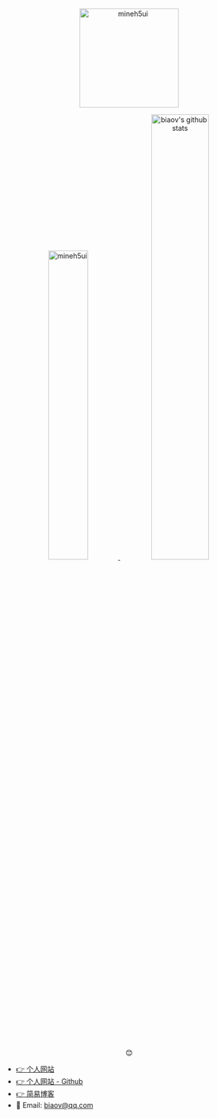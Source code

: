 #

<p align="center">
    <a href="https://biaov.cn/">
        <img src="https://biaov.cn/avatar.png" width="200px" title="mineh5ui" alt="mineh5ui" />
        <!-- <img src="https://github-readme-stats.vercel.app/api?username=biaov" width="505px" title="biaov's github stats" alt="biaov's github stats"> -->
    </a>
</p>
<p align="center">
    <a href="https://biaov.cn/">
     <img src="https://github-readme-stats.vercel.app/api/top-langs/?username=biaov&layout=compact&bg_color=ffffff" width="40%" title="mineh5ui" alt="mineh5ui" />
        <img src="https://github-readme-stats.vercel.app/api?username=biaov" width="48%" title="biaov's github stats" alt="biaov's github stats" />
    </a>
</p>
<p align="center">😊</p>

- [👉 个人网站](https://biaov.cn/)
- [👉 个人网站 - Github](https://biaov.github.io/)
- [👉 简易博客](http://wordpress.biaov.cn/)
- 📧 Email: biaov@qq.com
